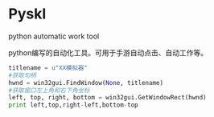 # Pyskl
 python automatic work  tool

python编写的自动化工具。可用于手游自动点击、自动工作等。

```Python
titlename = u"XX模拟器"
#获取句柄
hwnd = win32gui.FindWindow(None, titlename)
#获取窗口左上角和右下角坐标
left, top, right, bottom = win32gui.GetWindowRect(hwnd)
print left,top,right-left,bottom-top
```
